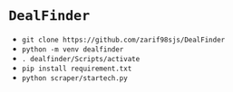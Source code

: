 # **`DealFinder`**
 
- `git clone https://github.com/zarif98sjs/DealFinder`
- `python -m venv dealfinder`
- `. dealfinder/Scripts/activate`
- `pip install requirement.txt`
- `python scraper/startech.py`